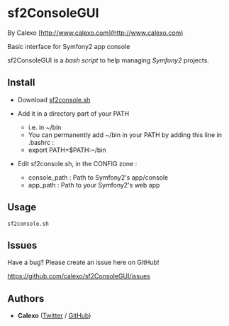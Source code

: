 sf2ConsoleGUI
=============
By Calexo [http://www.calexo.com](http://www.calexo.com)

Basic interface for Symfony2 app console

sf2ConsoleGUI is a *bash script* to help managing *Symfony2* projects.

Install
-------
* Download [sf2console.sh](https://github.com/calexo/sf2ConsoleGUI/blob/master/sf2console.sh)
* Add it in a directory part of your PATH
	* i.e. in ~/bin
	* You can permanently add ~/bin in your PATH by adding this line in .bashrc :
	* export PATH=$PATH:~/bin

* Edit sf2console.sh, in the CONFIG zone :
	* console_path : Path to Symfony2's app/console
	* app_path : Path to your Symfony2's web app


Usage
-----
	sf2console.sh

Issues
------

Have a bug? Please create an issue here on GitHub!

https://github.com/calexo/sf2ConsoleGUI/issues

Authors
-------

* **Calexo** ([Twitter](https://twitter.com/calexo) / [GitHub](https://github.com/calexo))

